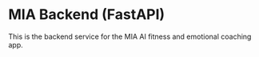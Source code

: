 # MIA Backend (FastAPI)

This is the backend service for the MIA AI fitness and emotional coaching app.
